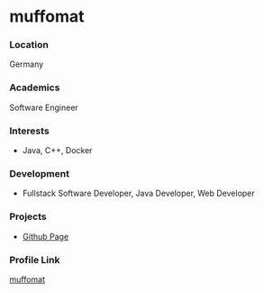 # muffomat

### Location

Germany

### Academics

Software Engineer

### Interests

- Java, C++, Docker

### Development

- Fullstack Software Developer, Java Developer, Web Developer

### Projects

- [Github Page](https://github.com/muffomat)

### Profile Link

[muffomat](https://github.com/muffomat)